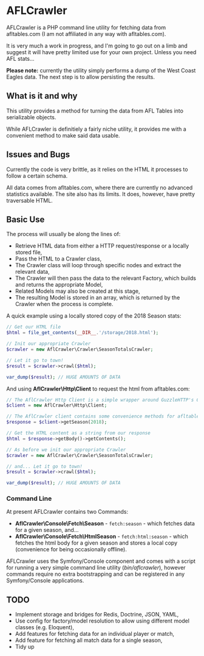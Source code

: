 # AFLCrawler

AFLCrawler is a PHP command line utility for fetching data from afltables.com (I am not affiliated in any way with afltables.com).

It is very much a work in progress, and I'm going to go out on a limb and suggest it will have pretty limited use for your own project. Unless you need AFL stats...

__Please note:__ currently the utility simply performs a dump of the West Coast Eagles data. The next step is to allow persisting the results.

## What is it and why

This utility provides a method for turning the data from AFL Tables into serializable objects.

While AFLCrawler is definitiely a fairly niche utility, it provides me with a convenient method to make said data usable.

## Issues and Bugs

Currently the code is very brittle, as it relies on the HTML it processes to follow a certain schema.

All data comes from afltables.com, where there are currently no advanced statistics available. The site also has its limits. It does, however, have pretty traversable HTML.

## Basic Use

The process will usually be along the lines of:

- Retrieve HTML data from either a HTTP request/response or a locally stored file,
- Pass the HTML to a Crawler class,
- The Crawler class will loop through specific nodes and extract the relevant data,
- The Crawler will then pass the data to the relevant Factory, which builds and returns the appropriate Model,
- Related Models may also be created at this stage,
- The resulting Model is stored in an array, which is returned by the Crawler when the process is complete.

A quick example using a locally stored copy of the 2018 Season stats:

```php
// Get our HTML file
$html = file_get_contents(__DIR__.'/storage/2018.html');

// Init our appropriate Crawler
$crawler = new AflCrawler\Crawler\SeasonTotalsCrawler;

// Let it go to town!
$result = $crawler->crawl($html);

var_dump($result); // HUGE AMOUNTS OF DATA
```

And using __AflCrawler\Http\Client__ to request the html from afltables.com:

```php
// The AflCrawler Http Client is a simple wrapper around GuzzleHTTP's Client
$client = new AflCrawler\Http\Client;

// The AflCrawler client contains some convenience methods for afltables.com
$response = $client->getSeason(2018);

// Get the HTML content as a string from our response
$html = $response->getBody()->getContents();

// As before we init our appropriate Crawler
$crawler = new AflCrawler\Crawler\SeasonTotalsCrawler;

// and... Let it go to town!
$result = $crawler->crawl($html);

var_dump($result); // HUGE AMOUNTS OF DATA
```

### Command Line

At present AFLCrawler contains two Commands:

- __AflCrawler\Console\Fetch\Season__ - `fetch:season` - which fetches data for a given season, and...
- __AflCrawler\Console\Fetch\HtmlSeason__ - `fetch:html:season` - which fetches the html body for a given season and stores a local copy (convenience for being occasionally offline).

AFLCrawler uses the Symfony/Console component and comes with a script for running a very simple command line utility (_bin/aflcrawler_), however commands require no extra bootstrapping and can be registered in any Symfony/Console applications.

## TODO

- Implement storage and bridges for Redis, Doctrine, JSON, YAML,
- Use config for factory/model resolution to allow using different model classes (e.g. Eloquent),
- Add features for fetching data for an individual player or match,
- Add feature for fetching all match data for a single season,
- Tidy up